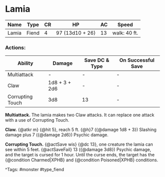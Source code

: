 # Lamia

| Name | Type | CR | HP | AC | Speed |
|------|------|----|----|----|-------|
| Lamia | Fiend | 4 | 97 (13d10 + 26) | 13 | walk: 40 ft. |

### Actions:

| Ability | Damage | Save DC & Type | On Successful Save |
|---------|--------|----------------|--------------------|
| Multiattack | - | - | - |
| Claw | 1d8 + 3 + 2d6 | - | - |
| Corrupting Touch | 3d8 | 13 | - |


**Multiattack.** The lamia makes two Claw attacks. It can replace one attack with a use of Corrupting Touch.

**Claw.** {@atkr m} {@hit 5}, reach 5 ft. {@h}7 ({@damage 1d8 + 3}) Slashing damage plus 7 ({@damage 2d6}) Psychic damage.

**Corrupting Touch.** {@actSave wis} {@dc 13}, one creature the lamia can see within 5 feet. {@actSaveFail} 13 ({@damage 3d8}) Psychic damage, and the target is cursed for 1 hour. Until the curse ends, the target has the {@condition Charmed|XPHB} and {@condition Poisoned|XPHB} conditions.

^Tags: #monster #type_fiend